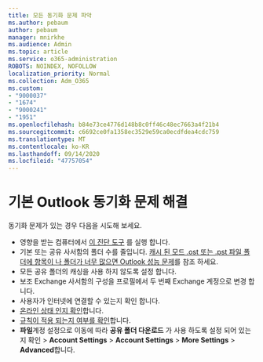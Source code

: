 ```yaml
---
title: 모든 동기화 문제 파악
ms.author: pebaum
author: pebaum
manager: mnirkhe
ms.audience: Admin
ms.topic: article
ms.service: o365-administration
ROBOTS: NOINDEX, NOFOLLOW
localization_priority: Normal
ms.collection: Adm_O365
ms.custom:
- "9000037"
- "1674"
- "9000241"
- "1951"
ms.openlocfilehash: b84e73ce4776d148b8c0ff46c48ec7663a4f21b4
ms.sourcegitcommit: c6692ce0fa1358ec3529e59ca0ecdfdea4cdc759
ms.translationtype: MT
ms.contentlocale: ko-KR
ms.lasthandoff: 09/14/2020
ms.locfileid: "47757054"
---
```

# <a name="basic-outlook-sync-troubleshooting"></a>기본 Outlook 동기화 문제 해결

동기화 문제가 있는 경우 다음을 시도해 보세요.

- 영향을 받는 컴퓨터에서 [이 진단 도구](https://aka.ms/sara-outlooksendreceive) 를 실행 합니다.
- 기본 또는 공유 사서함의 폴더 수를 줄입니다. [캐시 된 모드 .ost 또는 .pst 파일 폴더에 항목이 나 폴더가 너무 많으면 Outlook 성능 문제](https://support.microsoft.com/help/2768656/outlook-performance-issues-when-there-are-too-many-items-or-folders-in)를 참조 하세요.
- 모든 공유 폴더의 캐싱을 사용 하지 않도록 설정 합니다.
- 보조 Exchange 사서함의 구성을 프로필에서 두 번째 Exchange 계정으로 변경 합니다.
- 사용자가 인터넷에 연결할 수 있는지 확인 합니다. 
- [온라인 상태 인지 확인](https://support.office.com/article/2460e4a8-16c7-47fc-b204-b1549275aac9)합니다.
- [규칙이 적용 되는지 여부를 확인](https://support.office.com/article/C24F5DEA-9465-4DF4-AD17-A50704D66C59)합니다.
- **파일**계정 설정으로 이동에 따라 **공유 폴더 다운로드** 가 사용 하도록 설정 되어 있는지 확인  >  **Account Settings**  >  **Account Settings**  >  **More Settings**  >  **Advanced**합니다.
